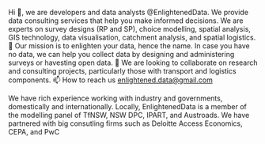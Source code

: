 Hi 👋, we are developers and data analysts @EnlightenedData.
We provide data consulting services that help you make informed decisions. We are experts on survey designs (RP and SP), choice modelling, spatial analysis, GIS technology, data visualisation, catchment analysis, and spatial logistics.
👀 Our mission is to enlighten your data, hence the name. In case you have no data, we can help you collect data by designing and administering surveys or havesting open data.
💞️ We are looking to collaborate on research and consulting projects, particularly those with transport and logistics components. 
📫 How to reach us enlightened.data@gmail.com

We have rich experience working with industry and governments, domestically and internationally. Locally, EnlightenedData is a member of the modelling panel of TfNSW, NSW DPC, IPART, and Austroads. We have partnered with big consutling firms such as Deloitte Access Economics, CEPA, and PwC

<!---
EnlightenedData/EnlightenedData is a ✨ special ✨ repository because its `README.md` (this file) appears on your GitHub profile.
You can click the Preview link to take a look at your changes.
--->
